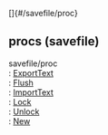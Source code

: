 []{#/savefile/proc}    
## procs (savefile)    
savefile/proc    
:   [ExportText](/ref/savefile/proc/ExportText/ExportText.md)    
:   [Flush](/ref/savefile/proc/Flush/Flush.md)    
:   [ImportText](/ref/savefile/proc/ImportText/ImportText.md)    
:   [Lock](/ref/savefile/proc/Lock/Lock.md)    
:   [Unlock](/ref/savefile/proc/Unlock/Unlock.md)    
:   [New](/ref/savefile/proc/New/New.md)  